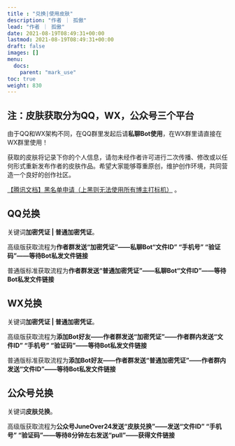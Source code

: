 ```yaml
---
title : "兑换|使用皮肤"
description: "作者 ｜ 孤傲"
lead: "作者 ｜ 孤傲"
date: 2021-08-19T08:49:31+00:00
lastmod: 2021-08-19T08:49:31+00:00
draft: false 
images: []
menu:
  docs:
    parent: "mark_use"
toc: true
weight: 830
---
```


## 注：皮肤获取分为QQ，WX，公众号三个平台

由于QQ和WX架构不同，在QQ群里发起后请**私聊Bot使用**，在WX群里请直接在WX群里使用！

获取的皮肤将记录下你的个人信息，请勿未经作者许可进行二次传播、修改或以任何形式重新发布作者的皮肤作品。希望大家能够尊重原创，维护创作环境，共同营造一个良好的创作社区。

[【腾讯文档】黑名单申请（上黑则无法使用所有博主打标机）](https://docs.qq.com/form/page/DVFpqaWNabVBzbnJu) 。

## QQ兑换

关键词**加密凭证 | 普通加密凭证**。

高级版获取流程为**作者群发送“加密凭证”——私聊Bot“文件ID” “手机号” “验证码”——等待Bot私发文件链接**

普通版标准获取流程为**作者群发送“普通加密凭证”——私聊Bot“文件ID”——等待Bot私发文件链接**

## WX兑换

关键词**加密凭证 | 普通加密凭证**。

高级版获取流程为**添加Bot好友——作者群发送“加密凭证”——作者群内发送“文件ID” “手机号” “验证码”——等待Bot私发文件链接**

普通版标准获取流程为**添加Bot好友——作者群发送“普通加密凭证”——作者群内发送“文件ID”——等待Bot私发文件链接**

## 公众号兑换

关键词**皮肤兑换**。

高级版获取流程为**公众号JuneOver24发送“皮肤兑换”——发送“文件ID” “手机号” “验证码”——等待8分钟左右发送“pull”——获得文件链接**
